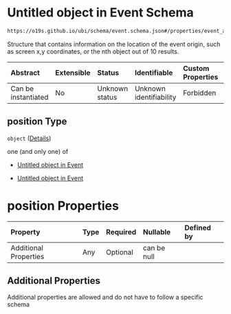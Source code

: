 # Untitled object in Event Schema

```txt
https://o19s.github.io/ubi/schema/event.schema.json#/properties/event_attributes/properties/position
```

Structure that contains information on the location of the event origin, such as screen x,y coordinates, or the nth object out of 10 results.

| Abstract            | Extensible | Status         | Identifiable            | Custom Properties | Additional Properties | Access Restrictions | Defined In                                                                |
| :------------------ | :--------- | :------------- | :---------------------- | :---------------- | :-------------------- | :------------------ | :------------------------------------------------------------------------ |
| Can be instantiated | No         | Unknown status | Unknown identifiability | Forbidden         | Allowed               | none                | [event.schema.json\*](../../out/event.schema.json "open original schema") |

## position Type

`object` ([Details](event-properties-event_attributes-properties-position.md))

one (and only one) of

* [Untitled object in Event](event-properties-event_attributes-properties-position-oneof-0.md "check type definition")

* [Untitled object in Event](event-properties-event_attributes-properties-position-oneof-1.md "check type definition")

# position Properties

| Property              | Type | Required | Nullable    | Defined by |
| :-------------------- | :--- | :------- | :---------- | :--------- |
| Additional Properties | Any  | Optional | can be null |            |

## Additional Properties

Additional properties are allowed and do not have to follow a specific schema
